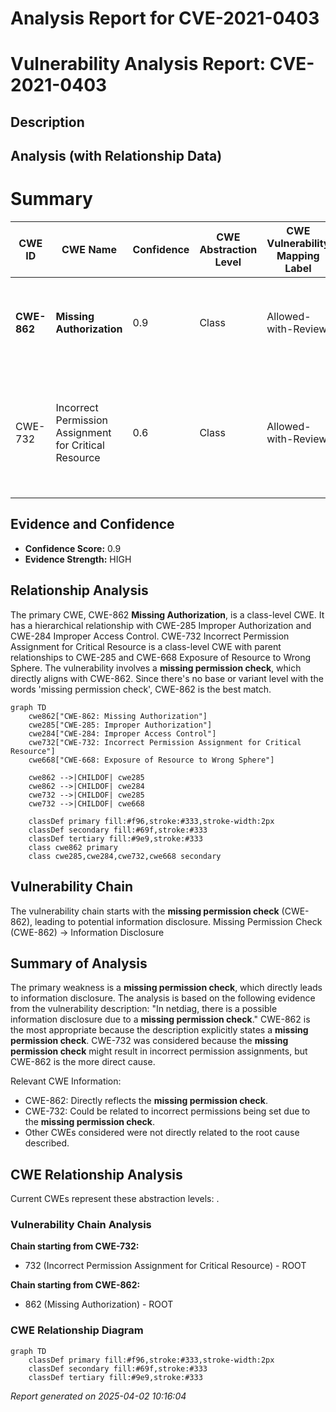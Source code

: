 # Analysis Report for CVE-2021-0403

# Vulnerability Analysis Report: CVE-2021-0403

## Description



## Analysis (with Relationship Data)

# Summary
| CWE ID | CWE Name | Confidence | CWE Abstraction Level | CWE Vulnerability Mapping Label | CWE-Vulnerability Mapping Notes |
|---|---|---|---|---|---|
| **CWE-862** | **Missing Authorization** | 0.9 | Class | Allowed-with-Review | Primary CWE: The vulnerability is due to a **missing permission check**. |
| CWE-732 | Incorrect Permission Assignment for Critical Resource | 0.6 | Class | Allowed-with-Review | Secondary CWE: This could be related since the **missing permission check** could result in incorrect permissions. |

## Evidence and Confidence

*   **Confidence Score:** 0.9
*   **Evidence Strength:** HIGH

## Relationship Analysis
The primary CWE, CWE-862 **Missing Authorization**, is a class-level CWE. It has a hierarchical relationship with CWE-285 Improper Authorization and CWE-284 Improper Access Control. CWE-732 Incorrect Permission Assignment for Critical Resource is a class-level CWE with parent relationships to CWE-285 and CWE-668 Exposure of Resource to Wrong Sphere. The vulnerability involves a **missing permission check**, which directly aligns with CWE-862. Since there's no base or variant level with the words 'missing permission check', CWE-862 is the best match.
```mermaid
graph TD
    cwe862["CWE-862: Missing Authorization"]
    cwe285["CWE-285: Improper Authorization"]
    cwe284["CWE-284: Improper Access Control"]
    cwe732["CWE-732: Incorrect Permission Assignment for Critical Resource"]
    cwe668["CWE-668: Exposure of Resource to Wrong Sphere"]

    cwe862 -->|CHILDOF| cwe285
    cwe862 -->|CHILDOF| cwe284
    cwe732 -->|CHILDOF| cwe285
    cwe732 -->|CHILDOF| cwe668
    
    classDef primary fill:#f96,stroke:#333,stroke-width:2px
    classDef secondary fill:#69f,stroke:#333
    classDef tertiary fill:#9e9,stroke:#333
    class cwe862 primary
    class cwe285,cwe284,cwe732,cwe668 secondary
```

## Vulnerability Chain
The vulnerability chain starts with the **missing permission check** (CWE-862), leading to potential information disclosure.
Missing Permission Check (CWE-862) -> Information Disclosure

## Summary of Analysis
The primary weakness is a **missing permission check**, which directly leads to information disclosure.
The analysis is based on the following evidence from the vulnerability description: "In netdiag, there is a possible information disclosure due to a **missing permission check**."
CWE-862 is the most appropriate because the description explicitly states a **missing permission check**.
CWE-732 was considered because the **missing permission check** might result in incorrect permission assignments, but CWE-862 is the more direct cause.

Relevant CWE Information:
- CWE-862: Directly reflects the **missing permission check**.
- CWE-732: Could be related to incorrect permissions being set due to the **missing permission check**.
- Other CWEs considered were not directly related to the root cause described.


## CWE Relationship Analysis

Current CWEs represent these abstraction levels: .


### Vulnerability Chain Analysis

**Chain starting from CWE-732:**
- 732 (Incorrect Permission Assignment for Critical Resource) - ROOT


**Chain starting from CWE-862:**
- 862 (Missing Authorization) - ROOT



### CWE Relationship Diagram

```mermaid
graph TD
    classDef primary fill:#f96,stroke:#333,stroke-width:2px
    classDef secondary fill:#69f,stroke:#333
    classDef tertiary fill:#9e9,stroke:#333
```



*Report generated on 2025-04-02 10:16:04*
